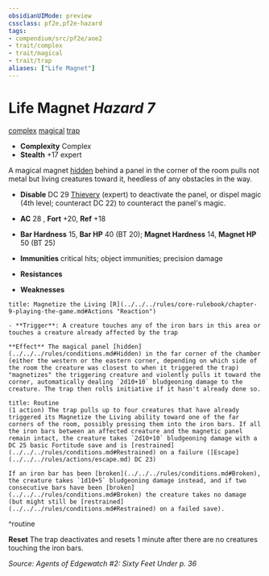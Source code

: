```yaml
---
obsidianUIMode: preview
cssclass: pf2e,pf2e-hazard
tags:
- compendium/src/pf2e/aoe2
- trait/complex
- trait/magical
- trait/trap
aliases: ["Life Magnet"]
---
```

# Life Magnet *Hazard 7*  
[complex](../../../Rules/traits/complex.md)  [magical](../../../Rules/traits/magical.md)  [trap](../../../Rules/traits/trap.md)  

- **Complexity** Complex
- **Stealth** +17 expert  

A magical magnet [hidden](../../../Rules/conditions.md#Hidden) behind a panel in the corner of the room pulls not metal but living creatures toward it, heedless of any obstacles in the way.

- **Disable** DC 29 [Thievery](../../skills.md#Thievery) (expert) to deactivate the panel, or dispel magic (4th level; counteract DC 22) to counteract the panel's magic.  

- **AC** 28 , **Fort** +20, **Ref** +18
- **Bar Hardness** 15, **Bar HP** 40 (BT 20); **Magnet Hardness** 14, **Magnet HP** 50 (BT 25)
- **Immunities** critical hits; object immunities; precision damage
- **Resistances** 
- **Weaknesses** 
     
```ad-embed-ability
title: Magnetize the Living [R](../../../rules/core-rulebook/chapter-9-playing-the-game.md#Actions "Reaction")

- **Trigger**: A creature touches any of the iron bars in this area or touches a creature already affected by the trap

**Effect** The magical panel [hidden](../../../rules/conditions.md#Hidden) in the far corner of the chamber (either the western or the eastern corner, depending on which side of the room the creature was closest to when it triggered the trap) "magnetizes" the triggering creature and violently pulls it toward the corner, automatically dealing `2d10+10` bludgeoning damage to the creature. The trap then rolls initiative if it hasn't already done so.
```

```ad-pf2-summary
title: Routine
(1 action) The trap pulls up to four creatures that have already triggered its Magnetize the Living ability toward one of the far corners of the room, possibly pressing them into the iron bars. If all the iron bars between an affected creature and the magnetic panel remain intact, the creature takes `2d10+10` bludgeoning damage with a DC 25 basic Fortitude save and is [restrained](../../../rules/conditions.md#Restrained) on a failure ([Escape](../../../rules/actions/escape.md) DC 23)

If an iron bar has been [broken](../../../rules/conditions.md#Broken), the creature takes `1d10+5` bludgeoning damage instead, and if two consecutive bars have been [broken](../../../rules/conditions.md#Broken) the creature takes no damage (but might still be [restrained](../../../rules/conditions.md#Restrained) on a failed save).
```
^routine

**Reset** The trap deactivates and resets 1 minute after there are no creatures touching the iron bars.  

*Source: Agents of Edgewatch #2: Sixty Feet Under p. 36*
